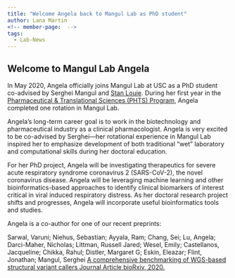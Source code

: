 ```yaml
---
title: "Welcome Angela back to Mangul Lab as PhD student"
author: Lana Martin
<!-- member-page:  -->
tags:
  - Lab-News
---
```


## Welcome to Mangul Lab Angela

In May 2020, Angela officially joins Mangul Lab at USC as a PhD student co-advised by Serghei Mangul and [Stan Louie](http://ibt.usc.edu/research-faculty/stan-louie-pharmd/). During her first year in the [Pharmaceutical & Translational Sciences (PHTS) Program](https://pharmgradprograms.usc.edu/phts/phd/), Angela completed one rotation in Mangul Lab.

Angela’s long-term career goal is to work in the biotechnology and pharmaceutical industry as a clinical pharmacologist. Angela is very excited to be co-advised by Serghei—her rotational experience in Mangul Lab inspired her to emphasize development of both traditional “wet” laboratory and computational skills during her doctoral education.

For her PhD project, Angela will be investigating therapeutics for severe acute respiratory syndrome coronavirus 2 (SARS-CoV-2), the novel coronavirus disease. Angela will be leveraging machine learning and other bioinformatics-based approaches to identify clinical biomarkers of interest critical in viral induced respiratory distress. As her doctoral research project shifts and progresses, Angela will incorporate useful bioinformatics tools and studies.

Angela is a co-author for one of our recent preprints:

Sarwal, Varuni; Niehus, Sebastian; Ayyala, Ram; Chang, Sei; Lu, Angela; Darci-Maher, Nicholas; Littman, Russell Jared; Wesel, Emily; Castellanos, Jacqueline; Chikka, Rahul; Distler, Margaret G; Eskin, Eleazar; Flint, Jonathan; Mangul, Serghei
[A comprehensive benchmarking of WGS-based structural variant callers Journal Article
bioRxiv, 2020.](https://www.biorxiv.org/content/10.1101/2020.04.16.045120v1)



